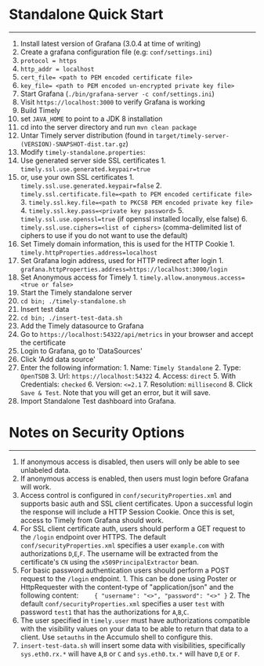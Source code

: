 # Standalone Quick Start
---

1. Install latest version of Grafana (3.0.4 at time of writing)
2. Create a grafana configuration file (e.g: `conf/settings.ini`)
  1. `protocol = https`
  2. `http_addr = localhost`
  3. `cert_file= <path to PEM encoded certificate file>`
  4. `key_file= <path to PEM encoded un-encrypted private key file>`
3. Start Grafana (`./bin/grafana-server -c conf/settings.ini`)
  1. Visit `https://localhost:3000` to verify Grafana is working
4. Build Timely
  1. set `JAVA_HOME` to point to a JDK 8 installation
  2. cd into the server directory and run `mvn clean package`
5. Untar Timely server distribution (found in `target/timely-server-(VERSION)-SNAPSHOT-dist.tar.gz`)
6. Modify `timely-standalone.properties`:
  1. Use generated server side SSL certificates
    1. `timely.ssl.use.generated.keypair=true`
  2. or, use your own SSL certificates
    1. `timely.ssl.use.generated.keypair=false`
    2. `timely.ssl.certificate.file=<path to PEM encoded certificate file>`
    3. `timely.ssl.key.file=<path to PKCS8 PEM encoded private key file>`
    4. `timely.ssl.key.pass=<private key password>`
    5. `timely.ssl.use.openssl=true` (if openssl installed locally, else false)
    6. `timely.ssl.use.ciphers=<list of ciphers>` (comma-delimited list of ciphers to use if you do not want to use the default)
  3. Set Timely domain information, this is used for the HTTP Cookie
    1. `timely.httpProperties.address=localhost`
  4. Set Grafana login address, used for HTTP redirect after login
    1. `grafana.httpProperties.address=https://localhost:3000/login`
  5. Set Anonymous access for Timely
    1. `timely.allow.anonymous.access=<true or false>`
7. Start the Timely standalone server
  1. `cd bin; ./timely-standalone.sh`
8. Insert test data
  1. `cd bin; ./insert-test-data.sh`
9. Add the Timely datasource to Grafana
  1. Go to `https://localhost:54322/api/metrics` in your browser and accept the certificate
  2. Login to Grafana, go to 'DataSources'
  3. Click 'Add data source'
  4. Enter the following information:
    1. Name: `Timely Standalone`
    2. Type: `OpenTSDB`
    3. Url: `https://localhost:54322`
    4. Access: `direct`
    5. With Credentials: `checked`
    6. Version: `<=2.1`
    7. Resolution: `millisecond`
    8. Click `Save & Test`. Note that you will get an error, but it will save.
10. Import Standalone Test dashboard into Grafana.


# Notes on Security Options
---

1. If anonymous access is disabled, then users will only be able to see unlabeled data.
2. If anonymous access is enabled, then users must login before Grafana will work.
3. Access control is configured in `conf/securityProperties.xml` and supports basic auth and SSL client certificates. Upon a successful login the response will include a HTTP Session Cookie. Once this is set, access to Timely from Grafana should work.
  1. For SSL client certificate auth, users should perform a GET request to the `/login` endpoint over HTTPS. The default `conf/securityProperties.xml` specifies a user `example.com` with authorizations `D`,`E`,`F`. The username will be extracted from the certificate's `CN` using the `x509PrincipalExtractor` bean.
  2. For basic password authentication users should perform a POST request to the `/login` endpoint.
    1. This can be done using Poster or HttpRequester with the content-type of "application/json" and the following content:
    ```    
			{
			  "username": "<>",
			  "password": "<>"
			}
    ```
    2. The default `conf/securityProperties.xml` specifies a user `test` with password `test1` that has the authorizations for `A`,`B`,`C`.
4. The user specified in `timely.user` must have authorizations compatible with the visibility values on your data to be able to return that data to a client. Use `setauths` in the Accumulo shell to configure this.
5. `insert-test-data.sh` will insert some data with visibilities, specifically `sys.eth0.rx.*` will have `A`,`B` or `C` and `sys.eth0.tx.*` will have `D`,`E` or `F`.
